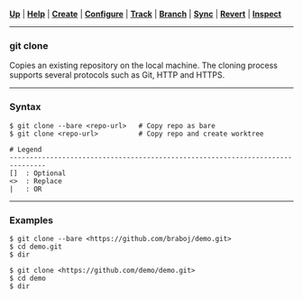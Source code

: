 [**Up**](../02-Create/create.md) |
[**Help**](../01-Help/help.md) |
[**Create**](../02-Create/create.md) |
[**Configure**](../03-Configure/configure.md) |
[**Track**](../04-Track/track.md) |
[**Branch**](../05-Branch/branch.md) |
[**Sync**](../06-Sync/sync.md) |
[**Revert**](../07-Revert/revert.md) |
[**Inspect**](../08-Inspect/inspect.md)

-------------------------------------------------------------------------------
### git clone

Copies an existing repository on the local machine. The cloning process 
supports several protocols such as Git, HTTP and HTTPS.

-------------------------------------------------------------------------------
### Syntax
```
$ git clone --bare <repo-url>   # Copy repo as bare
$ git clone <repo-url>          # Copy repo and create worktree

# Legend
-------------------------------------------------------------------------------
[]  : Optional
<>  : Replace
|   : OR
```

-------------------------------------------------------------------------------
### Examples
```shell
$ git clone --bare <https://github.com/braboj/demo.git>
$ cd demo.git
$ dir

$ git clone <https://github.com/demo/demo.git>
$ cd demo
$ dir
```